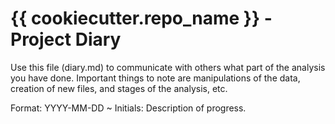 # {{ cookiecutter.repo_name }} - Project Diary

Use this file (diary.md) to communicate with others what part of the analysis you have done. Important things to note are manipulations of the data, creation of new files, and stages of the analysis, etc.

Format: YYYY-MM-DD ~ Initials: Description of progress.

